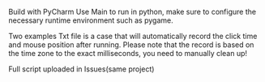 Build with PyCharm
Use Main to run in python, make sure to configure the necessary runtime environment such as pygame.

Two examples
Txt file is a case that will automatically record the click time and mouse position after running. 
Please note that the record is based on the time zone to the exact milliseconds, you need to manually clean up!

Full script uploaded in Issues(same project)
